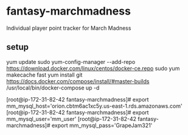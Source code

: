 # fantasy-marchmadness
Individual player point tracker for March Madness

## setup
yum update
sudo yum-config-manager --add-repo https://download.docker.com/linux/centos/docker-ce.repo
sudo yum makecache fast
yum install git
https://docs.docker.com/compose/install/#master-builds
/usr/local/bin/docker-compose up -d


[root@ip-172-31-82-42 fantasy-marchmadness]# export mm_mysql_host='orion.cbtm6ac1xc5y.us-east-1.rds.amazonaws.com'
[root@ip-172-31-82-42 fantasy-marchmadness]# export mm_mysql_user='mm_user'
[root@ip-172-31-82-42 fantasy-marchmadness]# export mm_mysql_pass='GrapeJam321'
